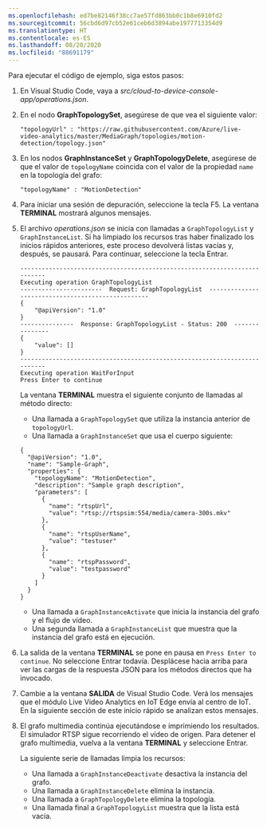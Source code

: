 ```yaml
---
ms.openlocfilehash: ed7be82146f38cc7ae57fd863bb0c1b8e6910fd2
ms.sourcegitcommit: 56cbd6d97cb52e61ceb6d3894abe1977713354d9
ms.translationtype: HT
ms.contentlocale: es-ES
ms.lasthandoff: 08/20/2020
ms.locfileid: "88691179"
---
```

Para ejecutar el código de ejemplo, siga estos pasos:

1. En Visual Studio Code, vaya a *src/cloud-to-device-console-app/operations.json*.
1. En el nodo **GraphTopologySet**, asegúrese de que vea el siguiente valor:

    `"topologyUrl" : "https://raw.githubusercontent.com/Azure/live-video-analytics/master/MediaGraph/topologies/motion-detection/topology.json"`
1. En los nodos **GraphInstanceSet** y **GraphTopologyDelete**, asegúrese de que el valor de `topologyName` coincida con el valor de la propiedad `name` en la topología del grafo:

    `"topologyName" : "MotionDetection"`
    
1. Para iniciar una sesión de depuración, seleccione la tecla F5. La ventana **TERMINAL** mostrará algunos mensajes.
1. El archivo *operations.json* se inicia con llamadas a `GraphTopologyList` y `GraphInstanceList`. Si ha limpiado los recursos tras haber finalizado los inicios rápidos anteriores, este proceso devolverá listas vacías y, después, se pausará. Para continuar, seleccione la tecla Entrar.

    ```
    --------------------------------------------------------------------------
    Executing operation GraphTopologyList
    -----------------------  Request: GraphTopologyList  --------------------------------------------------
    {
        "@apiVersion": "1.0"
    }
    ---------------  Response: GraphTopologyList - Status: 200  ---------------
    {
        "value": []
    }
    --------------------------------------------------------------------------
    Executing operation WaitForInput
    Press Enter to continue
    ```
    
    La ventana **TERMINAL** muestra el siguiente conjunto de llamadas al método directo:
     * Una llamada a `GraphTopologySet` que utiliza la instancia anterior de `topologyUrl`.
     * Una llamada a `GraphInstanceSet` que usa el cuerpo siguiente:
         
    ```
    {
      "@apiVersion": "1.0",
      "name": "Sample-Graph",
      "properties": {
        "topologyName": "MotionDetection",
        "description": "Sample graph description",
        "parameters": [
          {
            "name": "rtspUrl",
            "value": "rtsp://rtspsim:554/media/camera-300s.mkv"
          },
          {
            "name": "rtspUserName",
            "value": "testuser"
          },
          {
            "name": "rtspPassword",
            "value": "testpassword"
          }
        ]
      }
    }
    ```
     
    * Una llamada a `GraphInstanceActivate` que inicia la instancia del grafo y el flujo de vídeo.
    * Una segunda llamada a `GraphInstanceList` que muestra que la instancia del grafo está en ejecución.
1. La salida de la ventana **TERMINAL** se pone en pausa en `Press Enter to continue`. No seleccione Entrar todavía. Desplácese hacia arriba para ver las cargas de la respuesta JSON para los métodos directos que ha invocado.
1. Cambie a la ventana **SALIDA** de Visual Studio Code. Verá los mensajes que el módulo Live Video Analytics en IoT Edge envía al centro de IoT. En la siguiente sección de este inicio rápido se analizan estos mensajes.
1. El grafo multimedia continúa ejecutándose e imprimiendo los resultados. El simulador RTSP sigue recorriendo el vídeo de origen. Para detener el grafo multimedia, vuelva a la ventana **TERMINAL** y seleccione Entrar. 

    La siguiente serie de llamadas limpia los recursos:

    * Una llamada a `GraphInstanceDeactivate` desactiva la instancia del grafo.
    * Una llamada a `GraphInstanceDelete` elimina la instancia.
    * Una llamada a `GraphTopologyDelete` elimina la topología.
    * Una llamada final a `GraphTopologyList` muestra que la lista está vacía.
